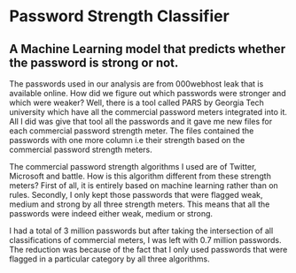 # Password Strength Classifier

<div>
    <h2>A Machine Learning model that predicts whether the password is strong or not.</h2>
</div>

<p>The passwords used in our analysis are from 000webhost leak that is available online. How did we figure out which passwords were stronger and which were weaker? Well, there is a tool called PARS by Georgia Tech university which have all the commercial password meters integrated into it. All I did was give that tool all the passwords and it gave me new files for each commercial password strength meter. The files contained the passwords with one more column i.e their strength based on the commercial password strength meters.</p>

<p>The commercial password strength algorithms I used are of Twitter, Microsoft and battle. How is this algorithm different from these strength meters? First of all, it is entirely based on machine learning rather than on rules. Secondly, I only kept those passwords that were flagged weak, medium and strong by all three strength meters. This means that all the passwords were indeed either weak, medium or strong.</p>

<p>I had a total of 3 million passwords but after taking the intersection of all classifications of commercial meters, I was left with 0.7 million passwords. The reduction was because of the fact that I only used passwords that were flagged in a particular category by all three algorithms.</p>


